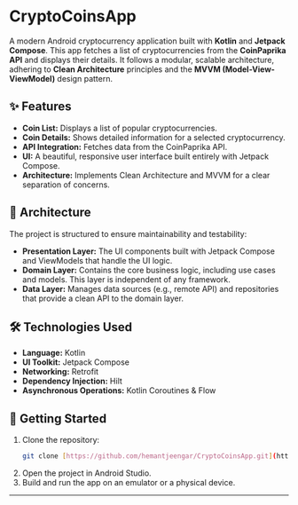 # CryptoCoinsApp

A modern Android cryptocurrency application built with **Kotlin** and **Jetpack Compose**. This app fetches a list of cryptocurrencies from the **CoinPaprika API** and displays their details. It follows a modular, scalable architecture, adhering to **Clean Architecture** principles and the **MVVM (Model-View-ViewModel)** design pattern.

## ✨ Features

- **Coin List:** Displays a list of popular cryptocurrencies.
- **Coin Details:** Shows detailed information for a selected cryptocurrency.
- **API Integration:** Fetches data from the CoinPaprika API.
- **UI:** A beautiful, responsive user interface built entirely with Jetpack Compose.
- **Architecture:** Implements Clean Architecture and MVVM for a clear separation of concerns.

## 🧱 Architecture

The project is structured to ensure maintainability and testability:

- **Presentation Layer:** The UI components built with Jetpack Compose and ViewModels that handle the UI logic.
- **Domain Layer:** Contains the core business logic, including use cases and models. This layer is independent of any framework.
- **Data Layer:** Manages data sources (e.g., remote API) and repositories that provide a clean API to the domain layer.

## 🛠️ Technologies Used

- **Language:** Kotlin
- **UI Toolkit:** Jetpack Compose
- **Networking:** Retrofit
- **Dependency Injection:** Hilt
- **Asynchronous Operations:** Kotlin Coroutines & Flow

## 🚀 Getting Started

1.  Clone the repository:
    ```bash
    git clone [https://github.com/hemantjeengar/CryptoCoinsApp.git](https://github.com/hemantjeengar/CryptoCoinsApp.git)
    ```
2.  Open the project in Android Studio.
3.  Build and run the app on an emulator or a physical device.

---

